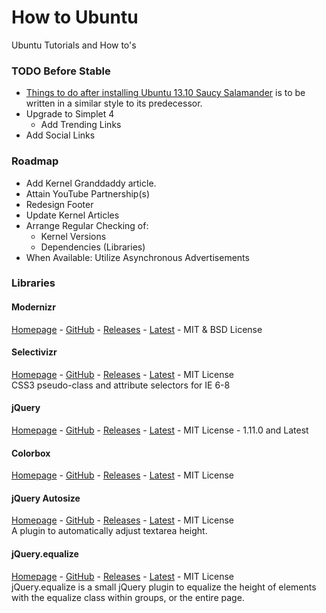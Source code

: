 How to Ubuntu
===============

Ubuntu Tutorials and How to's

### TODO Before Stable
- [Things to do after installing Ubuntu 13.10 Saucy  Salamander](http://b.howtoubuntu.org/things-to-do-after-installing-ubuntu-13-10-saucy-salamander) is to be written in a similar style to its predecessor.
- Upgrade to Simplet 4
	- Add Trending Links
- Add Social Links

### Roadmap
- Add Kernel Granddaddy article.
- Attain YouTube Partnership(s)
- Redesign Footer
- Update Kernel Articles
- Arrange Regular Checking of:
	- Kernel Versions
	- Dependencies (Libraries)
- When Available: Utilize Asynchronous Advertisements

### Libraries

#### Modernizr
[Homepage](http://modernizr.com/) - [GitHub](https://github.com/Modernizr/Modernizr) - [Releases](https://github.com/Modernizr/Modernizr/releases) - [Latest](http://cdn.jsdelivr.net/modernizr/latest/modernizr.min.js) - MIT & BSD License

#### Selectivizr
[Homepage](http://selectivizr.com) - [GitHub](http://github.com/keithclark/selectivizr) - [Releases](http://github.com/keithclark/selectivizr/releases) - [Latest](http://cdn.jsdelivr.net/selectivizr/latest/selectivizr.min.js) - MIT License  
CSS3 pseudo-class and attribute selectors for IE 6-8

#### jQuery
[Homepage](http://jquery.com/) - [GitHub](https://github.com/jquery/jquery) - [Releases](https://github.com/jquery/jquery/releases) - [Latest](http://cdn.jsdelivr.net/jquery/latest/jquery.min.js) - MIT License - 1.11.0 and Latest

#### Colorbox
[Homepage](http://www.jacklmoore.com/colorbox/) - [GitHub](https://github.com/jackmoore/colorbox) - [Releases](https://github.com/jackmoore/colorbox/releases) - [Latest](http://cdn.jsdelivr.net/colorbox/latest/jquery.colorbox-min.js) - MIT License

#### jQuery Autosize
[Homepage](http://www.jacklmoore.com/autosize/) - [GitHub](https://github.com/jackmoore/autosize) - [Releases](https://github.com/jackmoore/autosize/releases) - [Latest](http://cdn.jsdelivr.net/jquery.autosize/latest/jquery.autosize.min.js) - MIT License  
A plugin to automatically adjust textarea height.

#### jQuery.equalize
[Homepage](http://labs.eustasy.org/jquery.equalize) - [GitHub](https://github.com/eustasy/jquery.equalize) - [Releases](https://github.com/eustasy/jquery.equalize/releases) - [Latest](http://cdn.jsdelivr.net/jquery.equalize/latest/jquery.equalize.min.js) - MIT License  
jQuery.equalize is a small jQuery plugin to equalize the height of elements with the equalize class within groups, or the entire page.
